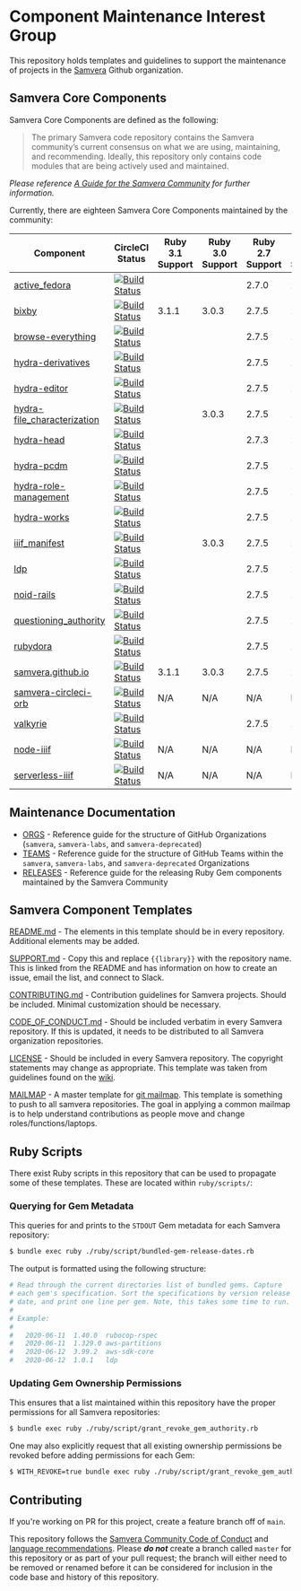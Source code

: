 # Component Maintenance Interest Group

This repository holds templates and guidelines to support the maintenance of projects in the [Samvera](https://github.com/samvera) Github organization.

## Samvera Core Components

Samvera Core Components are defined as the following:

> The primary Samvera code repository contains the Samvera community’s current consensus on what we are using, maintaining, and recommending. Ideally, this repository only contains code modules that are being actively used and maintained.

_Please reference [A Guide for the Samvera Community](https://samvera.github.io/core_components.html) for further information._

Currently, there are eighteen Samvera Core Components maintained by the community:

| Component | CircleCI Status | Ruby 3.1 Support | Ruby 3.0 Support | Ruby 2.7 Support | Ruby 2.6 Support | Rails 7.0 Support | Rails 6.1 Support | Rails 6.0 Support | Rails 5.2 Support |
| ---  | --- | --- | --- | --- | --- | --- | --- | --- | --- |
| [active_fedora](https://github.com/samvera/active_fedora)                             | [![Build Status](https://circleci.com/gh/samvera/active_fedora.svg?style=svg)](https://circleci.com/gh/samvera/active_fedora)                             |                  |                  | 2.7.0            | 2.6.5            |                   |                   | 6.0.2             | 5.2.4             |
| [bixby](https://github.com/samvera/bixby)                                             | [![Build Status](https://circleci.com/gh/samvera/bixby.svg?style=svg)](https://circleci.com/gh/samvera/bixby)                                             | 3.1.1            | 3.0.3            | 2.7.5            | 2.6.9            | N/A               | N/A               | N/A               | N/A               |
| [browse-everything](https://github.com/samvera/browse-everything)                     | [![Build Status](https://circleci.com/gh/samvera/browse-everything.svg?style=svg)](https://circleci.com/gh/samvera/browse-everything)                     |                  |                  | 2.7.5            | 2.6.9            |                   |                   | 6.0.4.7           | 5.2.4             |
| [hydra-derivatives](https://github.com/samvera/hydra-derivatives)                     | [![Build Status](https://circleci.com/gh/samvera/hydra-derivatives.svg?style=svg)](https://circleci.com/gh/samvera/hydra-derivatives)                     |                  |                  | 2.7.5            | 2.6.9            | N/A               | N/A               | N/A               | N/A               |
| [hydra-editor](https://github.com/samvera/hydra-editor)                               | [![Build Status](https://circleci.com/gh/samvera/hydra-editor.svg?style=svg)](https://circleci.com/gh/samvera/hydra-editor)                               |                  |                  | 2.7.5            | 2.6.9            |                   |                   | 6.0.3.4           | 5.2.3             |
| [hydra-file_characterization](https://github.com/samvera/hydra-file_characterization) | [![Build Status](https://circleci.com/gh/samvera/hydra-file_characterization.svg?style=svg)](https://circleci.com/gh/samvera/hydra-file_characterization) |                  | 3.0.3            | 2.7.5            | 2.6.9            | 7.0.2.3           | 6.1.5             | 6.0.4.7           | 5.2.7             |
| [hydra-head](https://github.com/samvera/hydra-head)                                   | [![Build Status](https://circleci.com/gh/samvera/hydra-head.svg?style=svg)](https://circleci.com/gh/samvera/hydra-head)                                   |                  |                  | 2.7.3            | 2.6.7            |                   |                   | 6.0.3.7           | 5.2.6             |
| [hydra-pcdm](https://github.com/samvera/hydra-pcdm)                                   | [![Build Status](https://circleci.com/gh/samvera/hydra-pcdm.svg?style=svg)](https://circleci.com/gh/samvera/hydra-pcdm)                                   |                  |                  | 2.7.5            | 2.6.9            |                   |                   | 6.0.2             | 5.2.4             |
| [hydra-role-management](https://github.com/samvera/hydra-role-management)             | [![Build Status](https://circleci.com/gh/samvera/hydra-role-management.svg?style=svg)](https://circleci.com/gh/samvera/hydra-role-management)             |                  |                  | 2.7.5            | 2.6.9            |                   |                   | 6.0.2             | 5.2.4             |
| [hydra-works](https://github.com/samvera/hydra-works)                                 | [![Build Status](https://circleci.com/gh/samvera/hydra-works.svg?style=svg)](https://circleci.com/gh/samvera/hydra-works)                                 |                  |                  | 2.7.5            | 2.6.9            |                   |                   | 6.0.3.1           | 5.2.4.3           | [![Build Status](https://circleci.com/gh/samvera/hydra-works.svg?style=svg)](https://circleci.com/gh/samvera/hydra-works) |
| [iiif_manifest](https://github.com/samvera/iiif_manifest)                             | [![Build Status](https://circleci.com/gh/samvera/iiif_manifest.svg?style=svg)](https://circleci.com/gh/samvera/iiif_manifest)                             |                  | 3.0.3            | 2.7.5            | 2.6.9            | N/A               | N/A               | N/A               | N/A               |
| [ldp](https://github.com/samvera/ldp)                                                 | [![Build Status](https://circleci.com/gh/samvera/ldp.svg?style=svg)](https://circleci.com/gh/samvera/ldp)                                                 |                  |                  | 2.7.5            | 2.6.9            |                   |                   | 6.0.4.4           | 5.2.0             |
| [noid-rails](https://github.com/samvera/noid-rails)                                   | [![Build Status](https://circleci.com/gh/samvera/noid-rails.svg?style=svg)](https://circleci.com/gh/samvera/noid-rails)                                   |                  |                  | 2.7.5            | 2.6.9            |                   | 6.1.3.2           | 6.0.3.2           | 5.2.4.3           |
| [questioning_authority](https://github.com/samvera/questioning_authority)             | [![Build Status](https://circleci.com/gh/samvera/questioning_authority.svg?style=svg)](https://circleci.com/gh/samvera/questioning_authority)             |                  |                  | 2.7.5            | 2.6.9            |                   | 6.1.1             | 6.0.2             | 5.2.4             |
| [rubydora](https://github.com/samvera/rubydora)                                       | [![Build Status](https://circleci.com/gh/samvera/rubydora.svg?style=svg)](https://circleci.com/gh/samvera/rubydora)                                       |                  |                  | 2.7.5            | 2.6.9            |                   |                   | 6.0.2             | 5.2.4             |
| [samvera.github.io](https://github.com/samvera/samvera.github.io)                     | [![Build Status](https://circleci.com/gh/samvera/samvera.github.io.svg?style=svg)](https://circleci.com/gh/samvera/samvera.github.io)                     | 3.1.1            | 3.0.3            | 2.7.5            | 2.6.9            | N/A               | N/A               | N/A               | N/A               |
| [samvera-circleci-orb](https://github.com/samvera/samvera-circleci-orb)               | [![Build Status](https://circleci.com/gh/samvera/samvera-circleci-orb.svg?style=svg)](https://circleci.com/gh/samvera/samvera-circleci-orb)               | N/A              | N/A              | N/A              | N/A              | N/A               | N/A               | N/A               | N/A               |
| [valkyrie](https://github.com/samvera/valkyrie)                                       | [![Build Status](https://circleci.com/gh/samvera/valkyrie.svg?style=svg)](https://circleci.com/gh/samvera/valkyrie)                                       |                  |                  | 2.7.5            | 2.6.5            |                   |                   | 6.0.5             | 5.2.8             |
| [node-iiif](https://github.com/samvera/node-iiif)                                     | [![Build Status](https://circleci.com/gh/samvera/node-iiif.svg?style=svg)](https://circleci.com/gh/samvera/node-iiif)                                     | N/A              | N/A              | N/A              | N/A              | N/A               | N/A               | N/A               | N/A               |
| [serverless-iiif](https://github.com/samvera/serverless-iiif)                         | [![Build Status](https://circleci.com/gh/samvera/serverless-iiif.svg?style=svg)](https://circleci.com/gh/samvera/serverless-iiif)                         | N/A              | N/A              | N/A              | N/A              | N/A               | N/A               | N/A               | N/A               |

## Maintenance Documentation

- [ORGS](./ORGS.md) - Reference guide for the structure of GitHub Organizations (`samvera`, `samvera-labs`, and `samvera-deprecated`)
- [TEAMS](./TEAMS.md) - Reference guide for the structure of GitHub Teams within the `samvera`, `samvera-labs`, and `samvera-deprecated` Organizations
- [RELEASES](./ruby/RELEASES.md) - Reference guide for the releasing Ruby Gem components maintained by the Samvera Community

## Samvera Component Templates

[README.md](./templates/README.md) - The elements in this template should be in
every repository. Additional elements may be added.

[SUPPORT.md](./templates/SUPPORT.md) - Copy this and replace `{{library}}` with
the repository name. This is linked from the README and has information on how
to create an issue, email the list, and connect to Slack.

[CONTRIBUTING.md](./templates/CONTRIBUTING.md) - Contribution guidelines for
Samvera projects. Should be included. Minimal customization should be necessary.

[CODE_OF_CONDUCT.md](./templates/CODE_OF_CONDUCT.md) - Should be included
verbatim in every Samvera repository. If this is updated, it needs to be
distributed to all Samvera organization repositories.

[LICENSE](./templates/LICENSE) - Should be included in every Samvera
repository. The copyright statements may change as appropriate. This template
was taken from guidelines found on the
[wiki](https://wiki.duraspace.org/display/samvera/Code+Copyright+Statement).

[MAILMAP](./templates/MAILMAP) - A master template for [git mailmap](https://www.git-scm.com/docs/git-check-mailmap).
This template is something to push to all samvera repositories. The goal in
applying a common mailmap is to help understand contributions as people move
and change roles/functions/laptops.

## Ruby Scripts

There exist Ruby scripts in this repository that can be used to propagate some of these templates. These are located within `ruby/scripts/`:

### Querying for Gem Metadata

This queries for and prints to the `STDOUT` Gem metadata for each Samvera repository:

```bash
$ bundle exec ruby ./ruby/script/bundled-gem-release-dates.rb
```

The output is formatted using the following structure:

```bash
# Read through the current directories list of bundled gems. Capture
# each gem's specification. Sort the specifications by version release
# date, and print one line per gem. Note, this takes some time to run.
#
# Example:
#
#   2020-06-11  1.40.0  rubocop-rspec
#   2020-06-11  1.329.0 aws-partitions
#   2020-06-12  3.99.2  aws-sdk-core
#   2020-06-12  1.0.1   ldp
```

### Updating Gem Ownership Permissions

This ensures that a list maintained within this repository have the proper permissions for all Samvera repositories:

```bash
$ bundle exec ruby ./ruby/script/grant_revoke_gem_authority.rb
```

One may also explicitly request that all existing ownership permissions be revoked before adding permissions for each Gem:

```bash
$ WITH_REVOKE=true bundle exec ruby ./ruby/script/grant_revoke_gem_authority.rb
```

## Contributing

If you're working on PR for this project, create a feature branch off of `main`.

This repository follows the [Samvera Community Code of Conduct](https://samvera.atlassian.net/wiki/spaces/samvera/pages/405212316/Code+of+Conduct) and [language recommendations](https://github.com/samvera/maintenance/blob/main/templates/CONTRIBUTING.md#language). Please **_do not_** create a branch called `master` for this repository or as part of your pull request; the branch will either need to be removed or renamed before it can be considered for inclusion in the code base and history of this repository.
